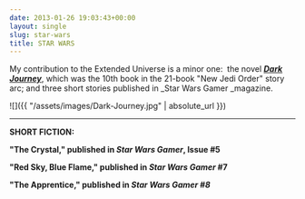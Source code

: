```yaml
---
date: 2013-01-26 19:03:43+00:00
layout: single
slug: star-wars
title: STAR WARS
---
```


My contribution to the Extended Universe is a minor one:  the novel [**_Dark Journey_**](https://www.amazon.com/Dark-Journey-Star-Wars-Order/dp/0345428692/ref=as_sl_pc_qf_sp_asin_til?tag=elainecu-20&linkCode=w00&linkId=f1caae91de08e8640d067a56dbf84a4a&creativeASIN=0345428692), which was the 10th book in the 21-book "New Jedi Order" story arc; and three short stories published in _Star Wars Gamer _magazine.

![]({{ "/assets/images/Dark-Journey.jpg" | absolute_url }})

* * *

**SHORT FICTION:**

**"The Crystal," published in _Star Wars Gamer_, Issue #5**

**"Red Sky, Blue Flame," published in _Star Wars Gamer_ #7**

**"The Apprentice," published in _Star Wars Gamer #8_**
